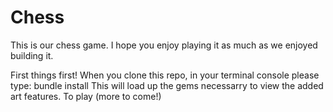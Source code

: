 # Chess
This is our chess game. I hope you enjoy playing it as much as we enjoyed building it.

First things first! When you clone this repo, in your terminal console please type:
bundle install
This will load up the gems necessarry to view the added art features.
To play (more to come!)
